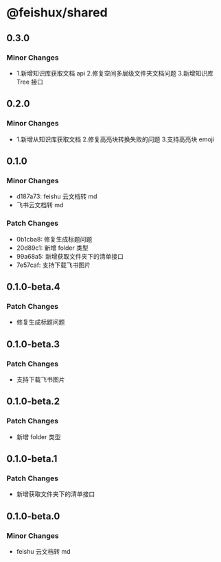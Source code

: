 # @feishux/shared

## 0.3.0

### Minor Changes

- 1.新增知识库获取文档 api 2.修复空间多层级文件夹文档问题 3.新增知识库 Tree 接口

## 0.2.0

### Minor Changes

- 1.新增从知识库获取文档 2.修复高亮块转换失败的问题 3.支持高亮块 emoji

## 0.1.0

### Minor Changes

- d187a73: feishu 云文档转 md
- 飞书云文档转 md

### Patch Changes

- 0b1cba8: 修复生成标题问题
- 20d89c1: 新增 folder 类型
- 99a68a5: 新增获取文件夹下的清单接口
- 7e57caf: 支持下载飞书图片

## 0.1.0-beta.4

### Patch Changes

- 修复生成标题问题

## 0.1.0-beta.3

### Patch Changes

- 支持下载飞书图片

## 0.1.0-beta.2

### Patch Changes

- 新增 folder 类型

## 0.1.0-beta.1

### Patch Changes

- 新增获取文件夹下的清单接口

## 0.1.0-beta.0

### Minor Changes

- feishu 云文档转 md
